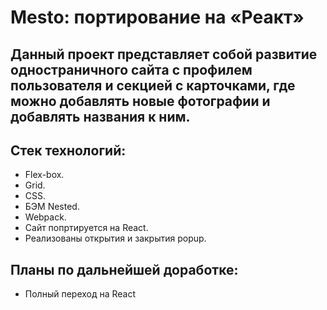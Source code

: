 #  Mesto: портирование на «Реакт»
## Данный проект представляет собой развитие одностраничного сайтa с профилем пользователя и секцией с карточками, где можно добавлять новые фотографии и добавлять названия к ним.
## Стек технологий:
* Flex-box.
* Grid.
* CSS.
* БЭМ Nested.
* Webpack.
* Сайт попртируется на React.
* Реализованы открытия и закрытия popup.
## Планы по дальнейшей доработке:
* Полный переход на React